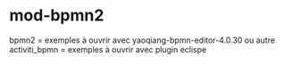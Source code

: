 # mod-bpmn2

bpmn2 = exemples à ouvrir avec yaoqiang-bpmn-editor-4.0.30 ou autre
activiti_bpmn = exemples à ouvrir avec plugin eclispe

